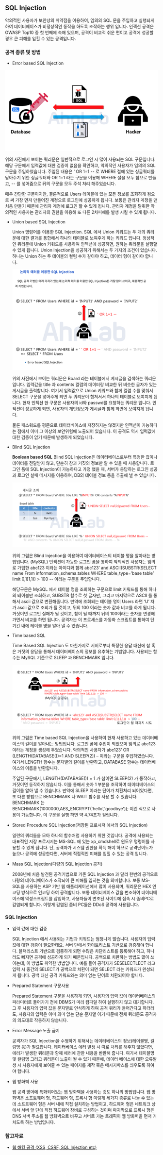 ## SQL Injection

악의적인 사용자가 보안상의 취약점을 이용하여, 임의의 SQL 문을 주입하고 실행되게 하여 데이터베이스가 비정상적인 동작을 하도록 조작하는 행위 입니다.
인젝션 공격은 OWASP Top10 중 첫 번째에 속해 있으며, 공격이 비교적 쉬운 편이고 공격에 성공할 경우 큰 피해를 입힐 수 있는 공격입니다.

### 공격 종류 및 방법

- Error based SQL Injection

![](./sql.png)

위의 사진에서 보이는 쿼리문은 일반적으로 로그인 시 많이 사용되는 SQL 구문입니다. 해당 구문에서 입력값에 대한 검증이 없음을 확인하고, 악의적인 사용자가 임의의 SQL 구문을 주입하였습니다. 주입된 내용은 ‘ OR 1=1 -- 로 WHERE 절에 있는 싱글쿼터를 닫아주기 위한 싱글쿼터와 OR 1=1 라는 구문을 이용해 WHERE 절을 모두 참으로 만들고, -- 를 넣어줌으로 뒤의 구문을 모두 주석 처리 해주었습니다.

매우 간단한 구문이지만, 결론적으로 Users 테이블에 있는 모든 정보를 조회하게 됨으로 써 가장 먼저 만들어진 계정으로 로그인에 성공하게 됩니다. 보통은 관리자 계정을 맨 처음 만들기 때문에 관리자 계정에 로그인 할 수 있게 됩니다. 관리자 계정을 탈취한 악의적인 사용자는 관리자의 권한을 이용해 또 다른 2차피해를 발생 시킬 수 있게 됩니다.

- Union based SQL Injection

  Union 명령어를 이용한 SQL Injection.
  SQL 에서 Union 키워드는 두 개의 쿼리문에 대한 결과를 통합해서 하나의 테이블로 보여주게 하는 키워드 입니다. 정상적인 쿼리문에 Union 키워드를 사용하여 인젝션에 성공하면, 원하는 쿼리문을 실행할 수 있게 됩니다. Union Injection을 성공하기 위해서는 두 가지의 조건이 있습니다. 하나는 Union 하는 두 테이블의 컬럼 수가 같아야 하고, 데이터 형이 같아야 합니다.

  ![](./sql2.png)

  위의 사진에서 보이는 쿼리문은 Board 라는 테이블에서 게시글을 검색하는 쿼리문입니다. 입력값을 title 과 contents 컬럼의 데이터랑 비교한 뒤 비슷한 글자가 있는 게시글을 출력합니다. 여기서 입력값으로 Union 키워드와 함께 컬럼 수를 맞춰서 SELECT 구문을 넣어주게 되면 두 쿼리문이 합쳐서서 하나의 테이블로 보여지게 됩니다. 현재 인젝션 한 구문은 사용자의 id와 passwd를 요청하는 쿼리문 입니다. 인젝션이 성공하게 되면, 사용자의 개인정보가 게시글과 함께 화면에 보여지게 됩니다.

  물론 패스워드를 평문으로 데이터베이스에 저장하지는 않겠지만 인젝션이 가능하다는 점에서 이미 그 이상의 보안위험에 노출되어 있습니다. 이 공격도 역시 입력값에 대한 검증이 없기 때문에 발생하게 되었습니다.

- Blind SQL Injection

  **Boolean based SQL**
  Blind SQL Injection은 데이터베이스로부터 특정한 값이나 데이터를 전달받지 않고, 단순히 참과 거짓의 정보만 알 수 있을 때 사용합니다. 로그인 폼에 SQL Injection이 가능하다고 가정 했을 때, 서버가 응답하는 로그인 성공과 로그인 실패 메시지를 이용하여, DB의 테이블 정보 등을 추출해 낼 수 있습니다.

  ![](./sql3.png)

  위의 그림은 Blind Injection을 이용하여 데이터베이스의 테이블 명을 알아내는 방법입니다. (MySQL) 인젝션이 가능한 로그인 폼을 통하여 악의적인 사용자는 임의로 가입한 abc123 이라는 아이디와 함께 abc123’ and ASCII(SUBSTR(SELECT name From information_schema.tables WHERE table_type=’base table’ limit 0,1)1,1)) > 100 -- 이라는 구문을 주입합니다.

  해당구문은 MySQL 에서 테이블 명을 조회하는 구문으로 limit 키워드를 통해 하나의 테이블만 조회하고, SUBSTR 함수로 첫 글자만, 그리고 마지막으로 ASCII 를 통해서 ascii 값으로 변환해줍니다. 만약에 조회되는 테이블 명이 Users 라면 ‘U’ 자가 ascii 값으로 조회가 될 것이고, 뒤의 100 이라는 숫자 값과 비교를 하게 됩니다. 거짓이면 로그인 실패가 될 것이고, 참이 될 때까지 뒤의 100이라는 숫자를 변경해 가면서 비교를 하면 됩니다. 공격자는 이 프로세스를 자동화 스크립트를 통하여 단기간 내에 테이블 명을 알아 낼 수 있습니다.

- Time based SQL

  Time Based SQL Injection 도 마찬가지로 서버로부터 특정한 응답 대신에 참 혹은 거짓의 응답을 통해서 데이터베이스의 정보를 유추하는 기법입니다. 사용되는 함수는 MySQL 기준으로 SLEEP 과 BENCHMARK 입니다.

  ![](./sql4.png)

  위의 그림은 Time based SQL Injection을 사용하여 현재 사용하고 있는 데이터베이스의 길이를 알아내는 방법입니다. 로그인 폼에 주입이 되었으며 임의로 abc123 이라는 계정을 생성해 두었습니다. 악의적인 사용자가 abc123’ OR (LENGTH(DATABASE())=1 AND SLEEP(2)) – 이라는 구문을 주입하였습니다. 여기서 LENGTH 함수는 문자열의 길이를 반환하고, DATABASE 함수는 데이터베이스의 이름을 반환합니다.

  주입된 구문에서, LENGTH(DATABASE()) = 1 가 참이면 SLEEP(2) 가 동작하고, 거짓이면 동작하지 않습니다. 이를 통해서 숫자 1 부분을 조작하여 데이터베이스의 길이를 알아 낼 수 있습니다. 만약에 SLEEP 이라는 단어가 치환처리 되어있다면, 또 다른 방법으로 BENCHMARK 나 WAIT 함수를 사용 할 수 있습니다. BENCHMARK 는 BENCHMARK(1000000,AES_ENCRYPT('hello','goodbye')); 이런 식으로 사용이 가능합니다. 이 구문을 실행 하면 약 4.74초가 걸립니다.

- Stored Procedure SQL Injection(저장된 프로시저 에서의 SQL Injection)

  일련의 쿼리들을 모아 하나의 함수처럼 사용하기 위한 것입니다. 공격에 사용되는 대표적인 저장 프로시저는 MS-SQL 에 있는 xp_cmdshell로 윈도우 명령어를 사용할 수 있게 됩니다.
  단, 공격자가 시스템 권한을 획득 해야 하므로 공격난이도가 높으나 공격에 성공한다면, 서버에 직접적인 피해를 입힐 수 있는 공격 입니다.

- Mass SQL Injection(다량의 SQL Injection 공격)

  2008년에 처음 발견된 공격기법으로 기존 SQL Injection 과 달리 한번의 공격으로 다량의 데이터베이스가 조작되어 큰 피해를 입히는 것을 의미합니다. 보통 MS-SQL을 사용하는 ASP 기반 웹 애플리케이션에서 많이 사용되며, 쿼리문은 HEX 인코딩 방식으로 인코딩 하여 공격합니다. 보통 데이터베이스 값을 변조하여 데이터베이스에 악성스크립트를 삽입하고, 사용자들이 변조된 사이트에 접속 시 좀비PC로 감염되게 합니다. 이렇게 감염된 좀비 PC들은 DDoS 공격에 사용됩니다.

### SQL Injection

- 입력 값에 대한 검증

  SQL Injection 에서 사용되는 기법과 키워드는 엄청나게 많습니다. 사용자의 입력 값에 대한 검증이 필요한데요. 서버 단에서 화이트리스트 기반으로 검증해야 합니다. 블랙리스트 기반으로 검증하게 되면 수많은 차단리스트를 등록해야 하고, 하나라도 빠지면 공격에 성공하게 되기 때문입니다. 공백으로 치환하는 방법도 많이 쓰이는데, 이 방법도 취약한 방법입니다. 예를 들어 공격자가 SESELECTLECT 라고 입력 시 중간의 SELECT가 공백으로 치환이 되면 SELECT 라는 키워드가 완성되게 됩니다. 공백 대신 공격 키워드와는 의미 없는 단어로 치환되어야 합니다.

- Prepared Statement 구문사용

  Prepared Statement 구문을 사용하게 되면, 사용자의 입력 값이 데이터베이스의 파라미터로 들어가기 전에 DBMS가 미리 컴파일 하여 실행하지 않고 대기합니다. 그 후 사용자의 입력 값을 문자열로 인식하게 하여 공격 쿼리가 들어간다고 하더라도, 사용자의 입력은 이미 의미 없는 단순 문자열 이기 때문에 전체 쿼리문도 공격자의 의도대로 작동하지 않습니다.

- Error Message 노출 금지

  공격자가 SQL Injection을 수행하기 위해서는 데이터베이스의 정보(테이블명, 컬럼명 등)가 필요합니다. 데이터베이스 에러 발생 시 따로 처리를 해주지 않았다면, 에러가 발생한 쿼리문과 함께 에러에 관한 내용을 반환해 줍니다.
  여기서 테이블명 및 컬럼명 그리고 쿼리문이 노출이 될 수 있기 때문에, 데이터 베이스에 대한 오류발생 시 사용자에게 보여줄 수 있는 페이지를 제작 혹은 메시지박스를 띄우도록 하여야 합니다.

- 웹 방화벽 사용

  웹 공격 방어에 특화되어있는 웹 방화벽을 사용하는 것도 하나의 방법입니다. 웹 방화벽은 소프트웨어 형, 하드웨어 형, 프록시 형 이렇게 세가지 종류로 나눌 수 있는데 소프트웨어 형은 서버 내에 직접 설치하는 방법이고, 하드웨어 형은 네트워크 상에서 서버 앞 단에 직접 하드웨어 장비로 구성하는 것이며 마지막으로 프록시 형은 DNS 서버 주소를 웹 방화벽으로 바꾸고 서버로 가는 트래픽이 웹 방화벽을 먼저 거치도록 하는 방법입니다.

### 참고자료

- [웹 해킹 공격 (XSS, CSRF, SQL Injection etc)](https://velog.io/@dudgus1670/XSS-CSRF-SQL-Injection)
